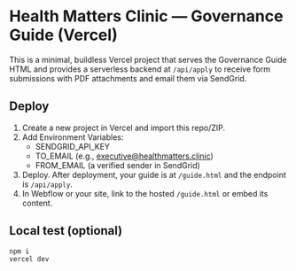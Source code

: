 # Health Matters Clinic — Governance Guide (Vercel)

This is a minimal, buildless Vercel project that serves the Governance Guide HTML and provides a serverless backend at `/api/apply` to receive form submissions with PDF attachments and email them via SendGrid.

## Deploy
1. Create a new project in Vercel and import this repo/ZIP.
2. Add Environment Variables:
   - SENDGRID_API_KEY
   - TO_EMAIL (e.g., executive@healthmatters.clinic)
   - FROM_EMAIL (a verified sender in SendGrid)
3. Deploy. After deployment, your guide is at `/guide.html` and the endpoint is `/api/apply`.
4. In Webflow or your site, link to the hosted `/guide.html` or embed its content.

## Local test (optional)
```bash
npm i
vercel dev
```
